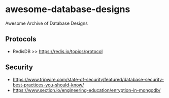 # awesome-database-designs
Awesome Archive of Database Designs

## Protocols
- RedisDB >> https://redis.io/topics/protocol

## Security
- https://www.tripwire.com/state-of-security/featured/database-security-best-practices-you-should-know/
- https://www.section.io/engineering-education/enryption-in-mongodb/

